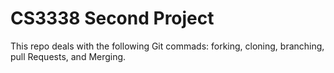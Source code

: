 # CS3338 Second Project
This repo deals with the following  Git commads: forking, cloning, branching, pull Requests, and Merging.

